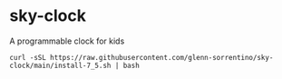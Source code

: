 # sky-clock
 A programmable clock for kids

```
curl -sSL https://raw.githubusercontent.com/glenn-sorrentino/sky-clock/main/install-7_5.sh | bash
```
